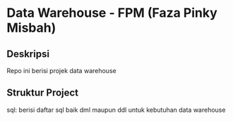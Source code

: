 # Data Warehouse - FPM (Faza Pinky Misbah)

## Deskripsi
Repo ini berisi projek data warehouse 

## Struktur Project
sql: berisi daftar sql baik dml maupun ddl untuk kebutuhan data warehouse
